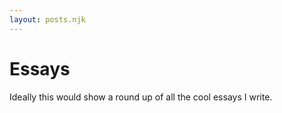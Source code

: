 ```yaml
---
layout: posts.njk
---
```


# Essays

Ideally this would show a round up of all the cool essays I write.